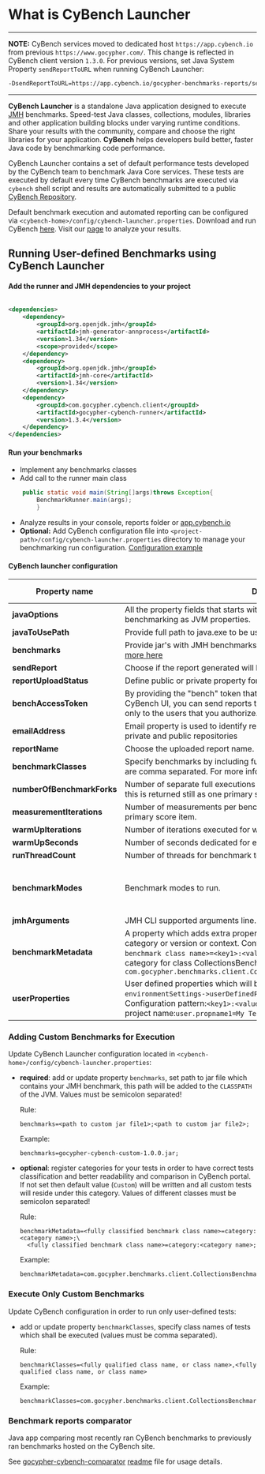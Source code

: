# What is CyBench Launcher

-----------------------
**NOTE:** CyBench services moved to dedicated host `https://app.cybench.io` from previous `https://www.gocypher.com/`. 
This change is reflected in CyBench client version `1.3.0`. For previous versions, set Java System Property 
`sendReportToURL` when running CyBench Launcher:
```cmd
-DsendReportToURL=https://app.cybench.io/gocypher-benchmarks-reports/services/v1/reports/report
```
-----------------------

**CyBench Launcher** is a standalone Java application designed to
execute [JMH](https://openjdk.java.net/projects/code-tools/jmh/) benchmarks. Speed-test Java classes, collections,
modules, libraries and other application building blocks under varying runtime conditions. Share your results with the
community, compare and choose the right libraries for your application.
**CyBench** helps developers build better, faster Java code by benchmarking code performance.

CyBench Launcher contains a set of default performance tests developed by the CyBench team to benchmark Java Core
services. These tests are executed by default every time CyBench benchmarks are executed via `cybench` shell script and
results are automatically submitted to a public [CyBench Repository](https://app.cybench.io).

Default benchmark execution and automated reporting can be configured via 
`<cybench-home>/config/cybench-launcher.properties`. Download and run CyBench 
[here](https://github.com/K2NIO/cybench-java-benchmarks/releases). Visit our [page](https://app.cybench.io) to analyze 
your results.

## Running User-defined Benchmarks using CyBench Launcher

#### Add the runner and JMH dependencies to your project

```xml

<dependencies>
    <dependency>
        <groupId>org.openjdk.jmh</groupId>
        <artifactId>jmh-generator-annprocess</artifactId>
        <version>1.34</version>
        <scope>provided</scope>
    </dependency>
    <dependency>
        <groupId>org.openjdk.jmh</groupId>
        <artifactId>jmh-core</artifactId>
        <version>1.34</version>
    </dependency>
    <dependency>
        <groupId>com.gocypher.cybench.client</groupId>
        <artifactId>gocypher-cybench-runner</artifactId>
        <version>1.3.4</version>
    </dependency>
</dependencies>
```

#### Run your benchmarks

- Implement any benchmarks classes
- Add call to the runner main class

```java
    public static void main(String[]args)throws Exception{
        BenchmarkRunner.main(args);
        }
```

- Analyze results in your console, reports folder or [app.cybench.io](https://app.cybench.io/cybench/)
- **Optional:** Add CyBench configuration file into `<project-path>/config/cybench-launcher.properties` directory to
  manage your benchmarking run
  configuration. [Configuration example](https://github.com/K2NIO/gocypher-cybench-java/blob/master/gocypher-cybench-client/gocypher-cybench-runner/src/main/resources/cybench-launcher.properties)

#### CyBench launcher configuration

| Property name | Description | Default value |
| ------------- |-------------| -----:|
| **javaOptions** | All the property fields that starts with name javaOptions will be used while benchmarking as JVM properties. | - |
| **javaToUsePath** | Provide full path to java.exe to be used e.g. `D:/jdk180_162/bin/java.exe` | - |
| **benchmarks** | Provide jar's with JMH benchmarks which shall be executed with CyBench. [more here](#adding-custom-benchmarks-for-execution)| - |
| **sendReport** | Choose if the report generated will be automatically uploaded. (true/false) | true |
| **reportUploadStatus** | Define public or private property for the uploaded report visibility. | public |
| **benchAccessToken** | By providing the "bench" token that you get after creating a workspace in CyBench UI, you can send reports to your private directory, which will be visible only to the users that you authorize. | - |
| **emailAddress** | Email property is used to identify report sender while sending reports to both private and public repositories | - |
| **reportName** | Choose the uploaded report name. E.g. | - |
| **benchmarkClasses** | Specify benchmarks by including fully qualified benchmark class names which are comma separated. For more information [more here](#execute-only-custom-benchmarks)| - |
| **numberOfBenchmarkForks** | Number of separate full executions of a benchmark (warm up+measurement), this is returned still as one primary score item. | 1 |
| **measurementIterations** | Number of measurements per benchmark operation, this is returned still as one primary score item. | 5 |
| **warmUpIterations** | Number of iterations executed for warm up. | 1 |
| **warmUpSeconds** | Number of seconds dedicated for each warm up iteration. | 5 |
| **runThreadCount** | Number of threads for benchmark test execution. | 1 |
| **benchmarkModes** | Benchmark modes to run. | `All`, or ones defined by annotation |
| **jmhArguments** | JMH CLI supported arguments line. See [JMH Command line options](https://github.com/guozheng/jmh-tutorial/blob/master/README.md#jmh-command-line-options) for details| - |
| **benchmarkMetadata** | A property which adds extra properties to the benchmarks report such as category or version or context. Configuration pattern is `<fully qualified benchmark class name>=<key1>:<value1>;<key2>:<value2>`. Example which adds category for class CollectionsBenchmarks: `com.gocypher.benchmarks.client.CollectionsBenchmarks=category:Collections;`   | - |
| **userProperties** | User defined properties which will be added to benchmarks report section `environmentSettings->userDefinedProperties` as key/value strings. Configuration pattern:`<key1>:<value1>;<key2>:<value2>`. Example which adds a project name:`user.propname1=My Test Project;` | - |

### Adding Custom Benchmarks for Execution

Update CyBench Launcher configuration located in `<cybench-home>/config/cybench-launcher.properties`:

* __required__: add or update property `benchmarks`, set path to jar file which contains your JMH benchmark, this path
  will be added to the
  `CLASSPATH` of the JVM. Values must be semicolon separated!

  Rule:
    ```properties
    benchmarks=<path to custom jar file1>;<path to custom jar file2>;
    ```

  Example:
    ```properties
    benchmarks=gocypher-cybench-custom-1.0.0.jar;
    ```

* __optional__: register categories for your tests in order to have correct tests classification and better readability
  and comparison in CyBench portal. If not set then default value (`Custom`) will be written and all custom tests will
  reside under this category. Values of different classes must be semicolon separated!

  Rule:
    ```properties
    benchmarkMetadata=<fully classified benchmark class name>=category:<category name>;\
      <fully classified benchmark class name>=category:<category name>;
    ```

  Example:
    ```properties
    benchmarkMetadata=com.gocypher.benchmarks.client.CollectionsBenchmarks=category:Collections;
    ```

### Execute Only Custom Benchmarks

Update CyBench configuration in order to run only user-defined tests:

* add or update property `benchmarkClasses`, specify class names of tests which shall be executed (values must be comma
  separated).

  Rule:
    ```properties
    benchmarkClasses=<fully qualified class name, or class name>,<fully qualified class name, or class name>
    ```
  Example:
    ```properties
    benchmarkClasses=com.gocypher.benchmarks.client.CollectionsBenchmarks,NumberBenchmarks
    ```

### Benchmark reports comparator

Java app comparing most recently ran CyBench benchmarks to previously ran benchmarks hosted on the CyBench site.

See [gocypher-cybench-comparator](gocypher-cybench-client/gocypher-cybench-comparator) [readme](gocypher-cybench-client/gocypher-cybench-comparator/README.md)
file for usage details.
